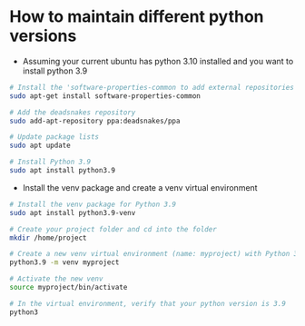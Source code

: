 # How to maintain different python versions

- Assuming your current ubuntu has python 3.10 installed and you
want to install python 3.9
```bash
# Install the 'software-properties-common to add external repositories to your package manager's list of available sources.
sudo apt-get install software-properties-common

# Add the deadsnakes repository
sudo add-apt-repository ppa:deadsnakes/ppa

# Update package lists
sudo apt update

# Install Python 3.9
sudo apt install python3.9
```

- Install the venv package and create a venv virtual environment
```bash
# Install the venv package for Python 3.9
sudo apt install python3.9-venv

# Create your project folder and cd into the folder 
mkdir /home/project

# Create a new venv virtual environment (name: myproject) with Python 3.9 in it
python3.9 -m venv myproject

# Activate the new venv
source myproject/bin/activate

# In the virtual environment, verify that your python version is 3.9
python3

